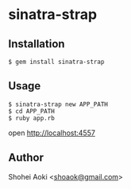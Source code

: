 # sinatra-strap


## Installation

```
$ gem install sinatra-strap
```

## Usage

```
$ sinatra-strap new APP_PATH
$ cd APP_PATH
$ ruby app.rb
```
open [http://localhost:4557]()


## Author
Shohei Aoki <<shoaok@gmail.com>>
